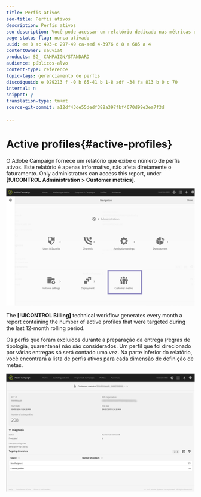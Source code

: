 ```yaml
---
title: Perfis ativos
seo-title: Perfis ativos
description: Perfis ativos
seo-description: Você pode acessar um relatório dedicado nas métricas do cliente e visualizar perfis ativos no banco de dados da campanha.
page-status-flag: nunca ativado
uuid: ee 8 ac 493-c 297-49 ca-aed 4-3976 d 8 a 685 a 4
contentOwner: sauviat
products: SG_ CAMPAIGN/STANDARD
audience: públicos-alvo
content-type: reference
topic-tags: gerenciamento de perfis
discoiquuid: e 029213 f -0 b 65-41 b 1-8 adf -34 fa 813 b 0 c 70
internal: n
snippet: y
translation-type: tm+mt
source-git-commit: a12df43de55dedf388a397fbf4670d99e3ea7f3d

---
```



# Active profiles{#active-profiles}

O Adobe Campaign fornece um relatório que exibe o número de perfis ativos. Este relatório é apenas informativo, não afeta diretamente o faturamento. Only administrators can access this report, under **[!UICONTROL Administration > Customer metrics]**.

![](assets/audience_active_profiles1.png)

The **[!UICONTROL Billing]** technical workflow generates every month a report containing the number of active profiles that were targeted during the last 12-month rolling period.

Os perfis que foram excluídos durante a preparação da entrega (regras de tipologia, quarentena) não são considerados. Um perfil que foi direcionado por várias entregas só será contado uma vez. Na parte inferior do relatório, você encontrará a lista de perfis ativos para cada dimensão de definição de metas.

![](assets/audience_active_profiles2.png)

